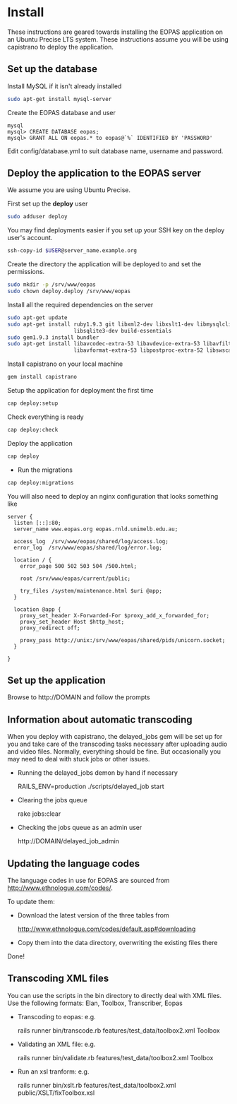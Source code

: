 

# Install

These instructions are geared towards installing the EOPAS application on an
Ubuntu Precise LTS system. These instructions assume you will be using capistrano
to deploy the application.

## Set up the database

Install MySQL if it isn't already installed

``` bash
sudo apt-get install mysql-server
```

Create the EOPAS database and user

```
mysql
mysql> CREATE DATABASE eopas;
mysql> GRANT ALL ON eopas.* to eopas@`%` IDENTIFIED BY 'PASSWORD'
```

Edit config/database.yml to suit database name, username and password.


## Deploy the application to the EOPAS server

We assume you are using Ubuntu Precise.

First set up the **deploy** user

``` bash
sudo adduser deploy
```

You may find deployments easier if you set up your SSH key on the deploy user's
account.

``` bash
ssh-copy-id $USER@server_name.example.org
```

Create the directory the application will be deployed to and set the permissions.

``` bash
sudo mkdir -p /srv/www/eopas
sudo chown deploy.deploy /srv/www/eopas
```

Install all the required dependencies on the server

``` bash
sudo apt-get update
sudo apt-get install ruby1.9.3 git libxml2-dev libxslt1-dev libmysqlclient-dev \
                     libsqlite3-dev build-essentials
sudo gem1.9.3 install bundler
sudo apt-get install libavcodec-extra-53 libavdevice-extra-53 libavfilter-extra-0 \
                     libavformat-extra-53 libpostproc-extra-52 libswscale-extra-2 libav-tools

```

Install capistrano on your local machine

``` bash
gem install capistrano
```

Setup the application for deployment the first time

``` bash
cap deploy:setup
```

Check everything is ready

``` bash
cap deploy:check
```

Deploy the application

``` bash
cap deploy
```

* Run the migrations

``` bash
cap deploy:migrations
```

You will also need to deploy an nginx configuration that looks something like
```
server {
  listen [::]:80;
  server_name www.eopas.org eopas.rnld.unimelb.edu.au;

  access_log  /srv/www/eopas/shared/log/access.log;
  error_log  /srv/www/eopas/shared/log/error.log;

  location / {
    error_page 500 502 503 504 /500.html;

    root /srv/www/eopas/current/public;

    try_files /system/maintenance.html $uri @app;
  }

  location @app {
    proxy_set_header X-Forwarded-For $proxy_add_x_forwarded_for;
    proxy_set_header Host $http_host;
    proxy_redirect off;

    proxy_pass http://unix:/srv/www/eopas/shared/pids/unicorn.socket;
  }

}

```

## Set up the application


Browse to http://DOMAIN and follow the prompts


## Information about automatic transcoding


When you deploy with capistrano, the delayed\_jobs gem will be set up for you
and take care of the transcoding tasks necessary after uploading audio and video files.
Normally, everything should be fine. But occasionally you may need to deal with stuck
jobs or other issues.

* Running the delayed\_jobs demon by hand if necessary

    RAILS_ENV=production ./scripts/delayed_job start

* Clearing the jobs queue

    rake jobs:clear

* Checking the jobs queue as an admin user

    http://DOMAIN/delayed_job_admin


## Updating the language codes


The language codes in use for EOPAS are sourced from http://www.ethnologue.com/codes/.

To update them:

* Download the latest version of the three tables from

    http://www.ethnologue.com/codes/default.asp#downloading

* Copy them into the data directory, overwriting the existing files there

Done!


## Transcoding XML files

You can use the scripts in the bin directory to directly deal with XML files.
Use the following formats: Elan, Toolbox, Transcriber, Eopas

* Transcoding to eopas: e.g.

    rails runner bin/transcode.rb features/test_data/toolbox2.xml Toolbox

* Validating an XML file: e.g.

    rails runner bin/validate.rb features/test_data/toolbox2.xml Toolbox

* Run an xsl tranform: e.g.

    rails runner bin/xslt.rb features/test_data/toolbox2.xml public/XSLT/fixToolbox.xsl

